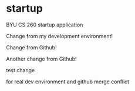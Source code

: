 # startup
BYU CS 260 startup application

Change from my development environment!

Change from Github!

Another change from Github!

test change

for real dev environment and github merge conflict
